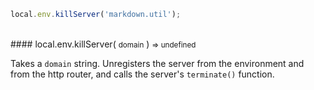 ```javascript
local.env.killServer('markdown.util');
```

<br/>
#### local.env.killServer( <small>domain</small> ) <small>=> undefined</small>

Takes a `domain` string. Unregisters the server from the environment and from the http router, and calls the server's `terminate()` function.